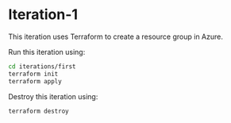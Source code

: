 # Iteration-1

This iteration uses Terraform to create a resource group in Azure.

Run this iteration using:

```bash
cd iterations/first
terraform init
terraform apply
```

Destroy this iteration using:
```bash
terraform destroy
```